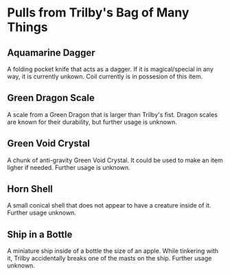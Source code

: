 # Pulls from Trilby's Bag of Many Things

## Aquamarine Dagger 

A folding pocket knife that acts as a dagger. If it is magical/special in any way, it is currently unkown. Coil currently is in possesion of this item.

## Green Dragon Scale 

A scale from a Green Dragon that is larger than Trilby's fist. Dragon scales are known for their durability, but further usage is unknown.

## Green Void Crystal 

A chunk of anti-gravity Green Void Crystal. It could be used to make an item ligher if needed. Further usage is unknown.

## Horn Shell 

A small conical shell that does not appear to have a creature inside of it. Further usage unknown.

## Ship in a Bottle 

A miniature ship inside of a bottle the size of an apple. While tinkering with it, Trilby accidentally breaks one of the masts on the ship. Further usage unknown.